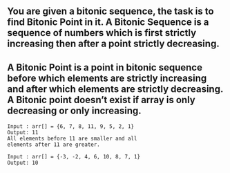 ## You are given a bitonic sequence, the task is to find Bitonic Point in it. A Bitonic Sequence is a sequence of numbers which is first strictly increasing then after a point strictly decreasing.

## A Bitonic Point is a point in bitonic sequence before which elements are strictly increasing and after which elements are strictly decreasing. A Bitonic point doesn’t exist if array is only decreasing or only increasing.

```
Input : arr[] = {6, 7, 8, 11, 9, 5, 2, 1}
Output: 11
All elements before 11 are smaller and all
elements after 11 are greater.

Input : arr[] = {-3, -2, 4, 6, 10, 8, 7, 1}
Output: 10

```
